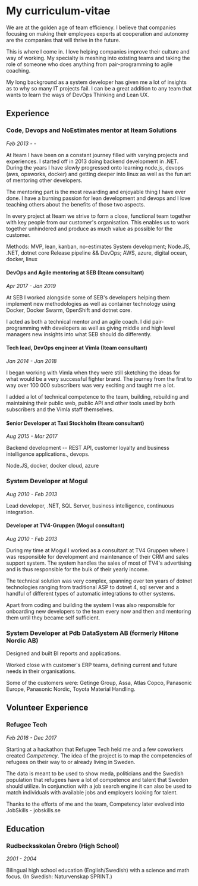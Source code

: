 # My curriculum-vitae

We are at the golden age of team efficiency. I believe that companies focusing on making their employees experts at cooperation and autonomy are the companies that will thrive in the future.

This is where I come in. I love helping companies improve their culture and way of working. My specialty is meshing into existing teams and taking the role of someone who does anything from pair-programming to agile coaching.

My long background as a system developer has given me a lot of insights as to why so many IT projects fail. I can be a great addition to any team that wants to learn the ways of DevOps Thinking and Lean UX.

## Experience

### Code, Devops and NoEstimates mentor at Iteam Solutions

*Feb 2013 - -*

At Iteam I have been on a constant journey filled with varying projects and experiences. I started off in 2013 doing backend development in .NET. During the years I have slowly progressed onto learning node.js, devops (aws, opsworks, docker) and getting deeper into linux as well as the fun art of mentoring other developers. 

The mentoring part is the most rewarding and enjoyable thing I have ever done. I have a burning passion for lean development and devops and I love teaching others about the benefits of those two aspects.

In every project at Iteam we strive to form a close, functional team together with key people from our customer's organisation. This enables us to work together unhindered and produce as much value as possible for the customer.

Methods: MVP, lean, kanban, no-estimates
System development; Node.JS, .NET, dotnet core
Release pipeline && DevOps; AWS, azure, digital ocean, docker, linux

#### DevOps and Agile mentoring at SEB (Iteam consultant)

*Apr 2017 - Jan 2019*

At SEB I worked alongside some of SEB's developers helping them implement new methodologies as well as container technology using Docker, Docker Swarm, OpenShift and dotnet core.

I acted as both a technical mentor and an agile coach. I did pair-programming with developers as well as giving middle and high level managers new insights into what SEB should do differently.

#### Tech lead, DevOps engineer at Vimla (Iteam consultant)

*Jan 2014 - Jan 2018*

I began working with Vimla when they were still sketching the ideas for what would be a very successful fighter brand. The journey from the first to way over 100 000 subscribers was very exciting and taught me a lot.

I added a lot of technical competence to the team, building, rebuilding and maintaining their public web, public API and other tools used by both subscribers and the Vimla staff themselves.

#### Senior Developer at Taxi Stockholm (Iteam consultant)

*Aug 2015 - Mar 2017*

Backend development -- REST API, customer loyalty and business intelligence applications., devops. 

Node.JS, docker, docker cloud, azure

### System Developer at Mogul

*Aug 2010 - Feb 2013*

Lead developer, .NET, SQL Server, business intelligence, continuous integration.

#### Developer at TV4-Gruppen (Mogul consultant)

*Aug 2010 - Feb 2013*

During my time at Mogul I worked as a consultant at TV4 Gruppen where I was responsible for development and maintenance of their CRM and sales support system. The system handles the sales of most of TV4's advertising and is thus responsible for the bulk of their yearly income.

The technical solution was very complex, spanning over ten years of dotnet technologies ranging from traditional ASP to dotnet 4, sql server and a handful of different types of automatic integrations to other systems.

Apart from coding and building the system I was also responsible for onboarding new developers to the team every now and then and mentoring them until they became self sufficient.

### System Developer at Pdb DataSystem AB (formerly Hitone Nordic AB)

Designed and built BI reports and applications. 

Worked close with customer's ERP teams, defining current and future needs in their organisations.

Some of the customers were: Getinge Group, Assa, Atlas Copco, Panasonic Europe, Panasonic Nordic, Toyota Material Handling.

## Volunteer Experience

### Refugee Tech

*Feb 2016 - Dec 2017*

Starting at a hackathon that Refugee Tech held me and a few coworkers created *Competency*. The idea of the project is to map the competencies of refugees on their way to or already living in Sweden. 

The data is meant to be used to show meda, politicians and the Swedish population that refugees have a lot of competence and talent that Sweden should utilize. In conjunction with a job search engine it can also be used to match individuals with available jobs and employers looking for talent.

Thanks to the efforts of me and the team, Competency later evolved into JobSkills - jobskills.se

## Education

### Rudbecksskolan Örebro (High School)

*2001 - 2004*

Bilingual high school education (English/Swedish) with a science and math focus. (In Swedish: Naturvenskap SPRINT.)
